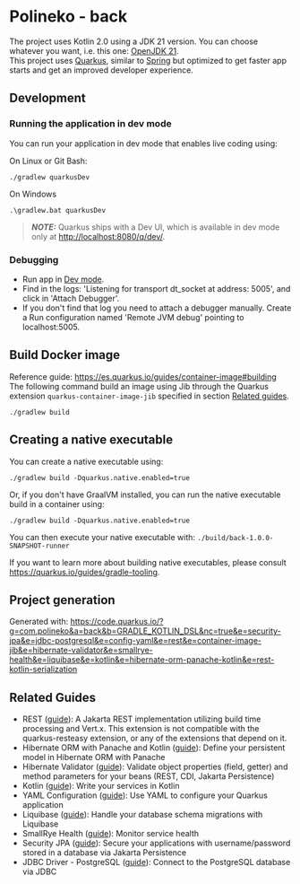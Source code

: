 # Polineko - back

The project uses Kotlin 2.0 using a JDK 21 version. You can choose whatever you want, i.e. this one:
[OpenJDK 21](https://www.oracle.com/java/technologies/downloads/?er=221886#java21).  
This project uses [Quarkus](https://quarkus.io/), similar to [Spring](https://spring.io/) but optimized to get faster
app starts and get an improved developer experience.


## Development
### Running the application in dev mode

You can run your application in dev mode that enables live coding using:

On Linux or Git Bash:
```shell script
./gradlew quarkusDev
```

On Windows
```shell script
.\gradlew.bat quarkusDev
```

> **_NOTE:_**  Quarkus ships with a Dev UI, which is available in dev mode only at <http://localhost:8080/q/dev/>.


### Debugging
- Run app in [Dev mode](#running-the-application-in-dev-mode).
- Find in the logs: 'Listening for transport dt_socket at address: 5005', and click in 'Attach Debugger'.
- If you don't find that log you need to attach a debugger manually. Create a Run configuration named
  'Remote JVM debug' pointing to localhost:5005.

## Build Docker image
Reference guide: https://es.quarkus.io/guides/container-image#building  
The following command build an image using Jib through the Quarkus extension `quarkus-container-image-jib`
specified in section [Related guides](#related-guides).
```shell script
./gradlew build
```

## Creating a native executable

You can create a native executable using:

```shell script
./gradlew build -Dquarkus.native.enabled=true
```

Or, if you don't have GraalVM installed, you can run the native executable build in a container using:

```shell script
./gradlew build -Dquarkus.native.enabled=true
```

You can then execute your native executable with: `./build/back-1.0.0-SNAPSHOT-runner`

If you want to learn more about building native executables, please consult <https://quarkus.io/guides/gradle-tooling>.

## Project generation

Generated with: https://code.quarkus.io/?g=com.polineko&a=back&b=GRADLE_KOTLIN_DSL&nc=true&e=security-jpa&e=jdbc-postgresql&e=config-yaml&e=rest&e=container-image-jib&e=hibernate-validator&e=smallrye-health&e=liquibase&e=kotlin&e=hibernate-orm-panache-kotlin&e=rest-kotlin-serialization

## Related Guides

- REST ([guide](https://quarkus.io/guides/rest)): A Jakarta REST implementation utilizing build time processing and Vert.x. This extension is not compatible with the quarkus-resteasy extension, or any of the extensions that depend on it.
- Hibernate ORM with Panache and Kotlin ([guide](https://quarkus.io/guides/hibernate-orm-panache-kotlin)): Define your persistent model in Hibernate ORM with Panache
- Hibernate Validator ([guide](https://quarkus.io/guides/validation)): Validate object properties (field, getter) and method parameters for your beans (REST, CDI, Jakarta Persistence)
- Kotlin ([guide](https://quarkus.io/guides/kotlin)): Write your services in Kotlin
- YAML Configuration ([guide](https://quarkus.io/guides/config-yaml)): Use YAML to configure your Quarkus application
- Liquibase ([guide](https://quarkus.io/guides/liquibase)): Handle your database schema migrations with Liquibase
- SmallRye Health ([guide](https://quarkus.io/guides/smallrye-health)): Monitor service health
- Security JPA ([guide](https://quarkus.io/guides/security-getting-started)): Secure your applications with username/password stored in a database via Jakarta Persistence
- JDBC Driver - PostgreSQL ([guide](https://quarkus.io/guides/datasource)): Connect to the PostgreSQL database via JDBC
